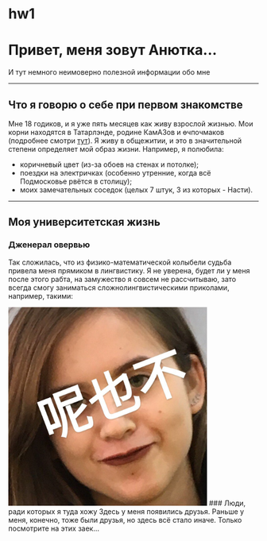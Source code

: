 # hw1
# Привет, меня зовут Анютка...
И тут немного неимоверно полезной информации обо мне
***
## Что я говорю о себе при первом знакомстве
Мне 18 годиков, и я уже пять месяцев как живу взрослой жизнью. Мои корни находятся в Татарлэнде, родине КамАЗов и өчпочмаков (подробнее смотри [тут](https://ru.wikipedia.org/wiki/%D0%9D%D0%B0%D0%B1%D0%B5%D1%80%D0%B5%D0%B6%D0%BD%D1%8B%D0%B5_%D0%A7%D0%B5%D0%BB%D0%BD%D1%8B)).
Я живу в общежитии, и это в значительной степени определяет мой образ жизни. Например, я полюбила:
* коричневый цвет (из-за обоев на стенах и потолке); 
* поездки на электричках (особенно утренние, когда всё Подмосковье рвётся в столицу);
* моих замечательных соседок (целых 7 штук, 3 из которых - Насти).
***
## Моя университетская жизнь
### Дженерал овервью
Так сложилась, что из физико-математической колыбели судьба привела меня прямиком в лингвистику. Я не уверена, будет ли у меня после этого рабта, на замужество я совсем не рассчитываю, зато всегда смогу заниматься сложнолингвистическими приколами, например, такими:

<img src="лингвистично.jpg" width="400" height="400" />
### Люди, ради которых я туда хожу
Здесь у меня появились друзья. Раньше у меня, конечно, тоже были друзья, но здесь всё стало иначе. Только посмотрите на этих заек...
